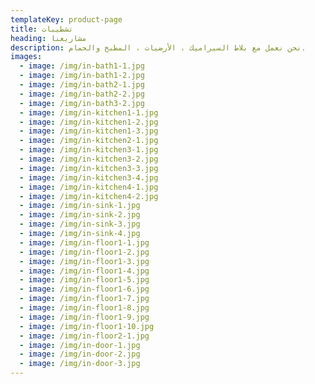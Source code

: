 ```yaml
---
templateKey: product-page
title: تشطيبات
heading: مشاريعنا
description: نحن نعمل مع بلاط السيراميك ، الأرضيات ، المطبخ والحمام.
images:
  - image: /img/in-bath1-1.jpg
  - image: /img/in-bath1-2.jpg
  - image: /img/in-bath2-1.jpg
  - image: /img/in-bath2-2.jpg
  - image: /img/in-bath3-2.jpg
  - image: /img/in-kitchen1-1.jpg
  - image: /img/in-kitchen1-2.jpg
  - image: /img/in-kitchen1-3.jpg
  - image: /img/in-kitchen2-1.jpg
  - image: /img/in-kitchen3-1.jpg
  - image: /img/in-kitchen3-2.jpg
  - image: /img/in-kitchen3-3.jpg
  - image: /img/in-kitchen3-4.jpg
  - image: /img/in-kitchen4-1.jpg
  - image: /img/in-kitchen4-2.jpg
  - image: /img/in-sink-1.jpg
  - image: /img/in-sink-2.jpg
  - image: /img/in-sink-3.jpg
  - image: /img/in-sink-4.jpg
  - image: /img/in-floor1-1.jpg
  - image: /img/in-floor1-2.jpg
  - image: /img/in-floor1-3.jpg
  - image: /img/in-floor1-4.jpg
  - image: /img/in-floor1-5.jpg
  - image: /img/in-floor1-6.jpg
  - image: /img/in-floor1-7.jpg
  - image: /img/in-floor1-8.jpg
  - image: /img/in-floor1-9.jpg
  - image: /img/in-floor1-10.jpg
  - image: /img/in-floor2-1.jpg
  - image: /img/in-door-1.jpg
  - image: /img/in-door-2.jpg
  - image: /img/in-door-3.jpg
---
```


